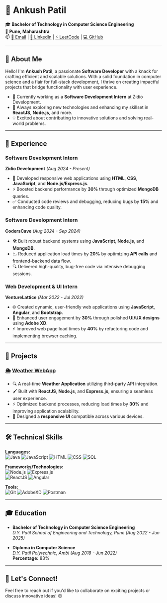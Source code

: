 # 🌟 Ankush Patil

🎓 **Bachelor of Technology in Computer Science Engineering**  
📍 **Pune, Maharashtra**  
📫 [📧 Email](mailto:ankushpatil2002@gmail.com) | [🔗 LinkedIn](https://www.linkedin.com/in/ankush-patil2002/) | [⚡ LeetCode](https://leetcode.com/u/Ankusshhh/) | [💻 GitHub](https://github.com/ankuhspatil2002)

---

## 👋 About Me

Hello! I'm **Ankush Patil**, a passionate **Software Developer** with a knack for crafting efficient and scalable solutions. With a solid foundation in computer science and a flair for full-stack development, I thrive on creating impactful projects that bridge functionality with user experience.  

- 🔭 Currently working as a **Software Development Intern** at Zidio Development.  
- 🌱 Always exploring new technologies and enhancing my skillset in **ReactJS**, **Node.js**, and more.  
- 💡 Excited about contributing to innovative solutions and solving real-world problems.

---

## 💼 Experience

### **Software Development Intern**  
**Zidio Development** _(Aug 2024 - Present)_  
- 🚀 Developed responsive web applications using **HTML**, **CSS**, **JavaScript**, and **Node.js/Express.js**.  
- ⚡ Boosted backend performance by **30%** through optimized **MongoDB** queries.  
- ✅ Conducted code reviews and debugging, reducing bugs by **15%** and enhancing code quality.

### **Software Development Intern**  
**CodersCave** _(Aug 2024 - Sep 2024)_  
- 🛠️ Built robust backend systems using **JavaScript**, **Node.js**, and **MongoDB**.  
- 📉 Reduced application load times by **20%** by optimizing **API calls** and frontend-backend data flow.  
- 🔍 Delivered high-quality, bug-free code via intensive debugging sessions.

### **Web Development & UI Intern**  
**VentureLattice** _(Mar 2022 - Jul 2022)_  
- 🌐 Created dynamic, user-friendly web applications using **JavaScript**, **Angular**, and **Bootstrap**.  
- 🎨 Enhanced user engagement by **30%** through polished **UI/UX designs** using **Adobe XD**.  
- ⚡ Improved web page load times by **40%** by refactoring code and implementing browser caching.

---

## 🚀 Projects

### 🌦️ [Weather WebApp](https://github.com/ankuhspatil2002/Weather-App)  
- 🔍 A real-time **Weather Application** utilizing third-party API integration.  
- 🖌️ Built with **ReactJS**, **Node.js**, and **Express.js**, ensuring a seamless user experience.  
- ⚡ Optimized backend processes, reducing load times by **30%** and improving application scalability.  
- 📱 Designed a **responsive UI** compatible across various devices.

---

## 🛠️ Technical Skills

**Languages:**  
![Java](https://img.shields.io/badge/Java-blue?style=flat-square&logo=java) ![JavaScript](https://img.shields.io/badge/JavaScript-yellow?style=flat-square&logo=javascript) ![HTML](https://img.shields.io/badge/HTML-orange?style=flat-square&logo=html5) ![CSS](https://img.shields.io/badge/CSS-blue?style=flat-square&logo=css3) ![SQL](https://img.shields.io/badge/SQL-lightgrey?style=flat-square&logo=mysql)

**Frameworks/Technologies:**  
![Node.js](https://img.shields.io/badge/Node.js-green?style=flat-square&logo=node.js) ![Express.js](https://img.shields.io/badge/Express.js-black?style=flat-square&logo=express)  
![ReactJS](https://img.shields.io/badge/ReactJS-lightblue?style=flat-square&logo=react) ![Angular](https://img.shields.io/badge/Angular-red?style=flat-square&logo=angular)  

**Tools:**  
![Git](https://img.shields.io/badge/Git-orange?style=flat-square&logo=git) ![AdobeXD](https://img.shields.io/badge/Adobe%20XD-purple?style=flat-square&logo=adobe-xd) ![Postman](https://img.shields.io/badge/Postman-orange?style=flat-square&logo=postman)

---

## 🎓 Education

- **Bachelor of Technology in Computer Science Engineering**  
  _D.Y. Patil School of Engineering and Technology, Pune_ _(Aug 2022 - Jun 2025)_  

- **Diploma in Computer Science**  
  _D.Y. Patil Polytechnic, Ambi_ _(Aug 2018 - Jun 2022)_  
  **Percentage:** 83%

---

## 🌟 Let's Connect!

Feel free to reach out if you'd like to collaborate on exciting projects or discuss innovative ideas! 😊

